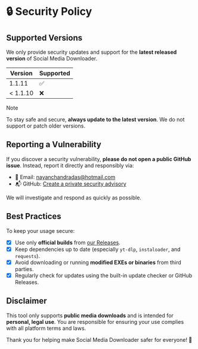 # 🔒 Security Policy

## Supported Versions

We only provide security updates and support for the **latest released version** of Social Media Downloader.

| Version | Supported |
|---------|-----------|
| 1.1.11   | ✅         |
| < 1.1.10 | ❌         |

> [!NOTE]
> To stay safe and secure, **always update to the latest version**. We do not support or patch older versions.

## Reporting a Vulnerability

If you discover a security vulnerability, **please do not open a public GitHub issue**. Instead, report it directly and responsibly via:

- 📧 Email: [nayanchandradas@hotmail.com](mailto:nayanchandradas@hotmail.com)
- 📬 GitHub: [Create a private security advisory](https://github.com/nayandas69/Social-Media-Downloader/security/advisories/new)

We will investigate and respond as quickly as possible.

## Best Practices

To keep your usage secure:

- [x] Use only **official builds** from [our Releases](https://github.com/nayandas69/Social-Media-Downloader/releases).
- [x] Keep dependencies up to date (especially `yt-dlp`, `instaloader`, and `requests`).
- [x] Avoid downloading or running **modified EXEs or binaries** from third parties.
- [x] Regularly check for updates using the built-in update checker or GitHub Releases.

## Disclaimer

This tool only supports **public media downloads** and is intended for **personal, legal use**. You are responsible for ensuring your use complies with all platform terms and laws.

Thank you for helping make Social Media Downloader safer for everyone! 💙
